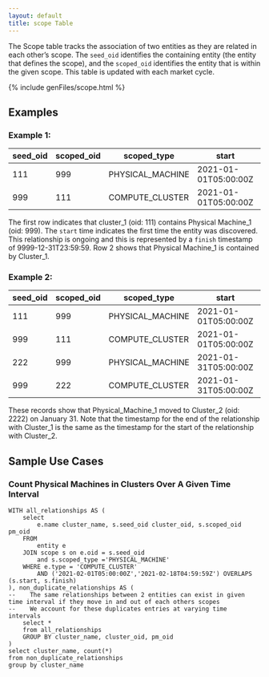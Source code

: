 ```yaml
---
layout: default
title: scope Table
---
```


The Scope table tracks the association of two entities as they are related in each other’s scope. The `seed_oid` identifies the containing entity (the entity that defines the scope), and the `scoped_oid` identifies the entity that is within the given scope. This table is updated with each market cycle.

{% include genFiles/scope.html %}

## Examples

### Example 1:

| seed_oid | scoped_oid | scoped_type      | start                | finish              |
|----------|------------|------------------|----------------------|---------------------|
| 111      | 999        | PHYSICAL_MACHINE | 2021-01-01T05:00:00Z | 9999-12-31T23:59:59 |
| 999      | 111        | COMPUTE_CLUSTER  | 2021-01-01T05:00:00Z | 9999-12-31T23:59:59 |

The first row indicates that cluster_1 (oid: 111) contains Physical Machine_1 (oid: 999). The `start` time indicates the first time the
entity was discovered. This relationship is ongoing and this is represented by a `finish` timestamp of 9999-12-31T23:59:59.
Row 2 shows that Physical Machine_1 is contained by Cluster_1.

### Example 2:

| seed_oid | scoped_oid | scoped_type      | start                | finish               |
|----------|------------|------------------|----------------------|----------------------|
| 111      | 999        | PHYSICAL_MACHINE | 2021-01-01T05:00:00Z | 2021-01-31T05:00:00Z |
| 999      | 111        | COMPUTE_CLUSTER  | 2021-01-01T05:00:00Z | 2021-01-31T05:00:00Z |
| 222      | 999        | PHYSICAL_MACHINE | 2021-01-31T05:00:00Z | 9999-12-31T23:59:59  |
| 999      | 222        | COMPUTE_CLUSTER  | 2021-01-31T05:00:00Z | 9999-12-31T23:59:59  |
    
These records show that Physical_Machine_1 moved to Cluster_2 (oid: 2222) on January 31. Note that the timestamp for the end of the relationship with Cluster_1 is the same as the timestamp for the start of the relationship with Cluster_2. 

## Sample Use Cases

### Count Physical Machines in Clusters Over A Given Time Interval

    WITH all_relationships AS (
        select 
            e.name cluster_name, s.seed_oid cluster_oid, s.scoped_oid pm_oid
        FROM 
            entity e
        JOIN scope s on e.oid = s.seed_oid 
            and s.scoped_type ='PHYSICAL_MACHINE'
        WHERE e.type = 'COMPUTE_CLUSTER'
            AND ('2021-02-01T05:00:00Z','2021-02-18T04:59:59Z') OVERLAPS (s.start, s.finish) 
    ), non_duplicate_relationships AS (
    --    The same relationships between 2 entities can exist in given time interval if they move in and out of each others scopes
    --    We account for these duplicates entries at varying time intervals
        select *
        from all_relationships
        GROUP BY cluster_name, cluster_oid, pm_oid
    )
    select cluster_name, count(*)
    from non_duplicate_relationships
    group by cluster_name


